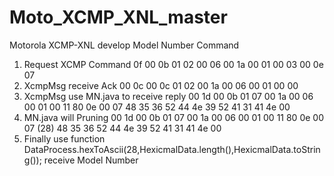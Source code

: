# Moto_XCMP_XNL_master
Motorola XCMP-XNL develop
  Model Number Command
  1.	Request XCMP Command
      0f 00 0b 01 02 00 06 00 1a 00 01 00 03 00 0e 07
  2.	XcmpMsg receive Ack
      00 0c 00 0c 01 02 00 1a 00 06 00 01 00 00
  3.	XcmpMsg use MN.java to receive reply
      00 1d 00 0b 01 07 00 1a 00 06 00 01 00 11 80 0e 00 07 48 35 36 52 44 4e 39 52 41 31 41 4e 00
  4.	MN.java will Pruning 00 1d 00 0b
      01 07 00 1a 00 06 00 01 00 11 80 0e 00 07 (28) 48 35 36 52 44 4e 39 52 41 31 41 4e 00
  5.	Finally use function DataProcess.hexToAscii(28,HexicmalData.length(),HexicmalData.toString());
      receive Model Number
